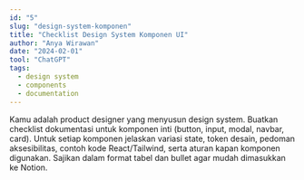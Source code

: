 ```yaml
---
id: "5"
slug: "design-system-komponen"
title: "Checklist Design System Komponen UI"
author: "Anya Wirawan"
date: "2024-02-01"
tool: "ChatGPT"
tags:
  - design system
  - components
  - documentation
---
```

Kamu adalah product designer yang menyusun design system. Buatkan checklist dokumentasi untuk komponen inti (button, input, modal, navbar, card). Untuk setiap komponen jelaskan variasi state, token desain, pedoman aksesibilitas, contoh kode React/Tailwind, serta aturan kapan komponen digunakan. Sajikan dalam format tabel dan bullet agar mudah dimasukkan ke Notion.

